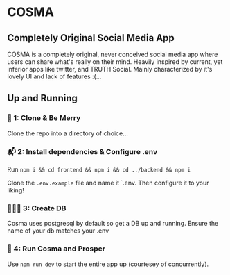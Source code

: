 # COSMA 
## Completely Original Social Media App

COSMA is a completely original, never conceived social media app where users can share what's really on their mind. Heavily inspired by current, yet inferior apps like twitter, and TRUTH Social. Mainly characterized by it's lovely UI and lack of features :(...

## Up and Running

### 🎅 1: Clone & Be Merry
Clone the repo into a directory of choice...

### 📬 2: Install dependencies &  Configure .env
Run `npm i && cd frontend && npm i && cd ../backend && npm i`

Clone the `.env.example` file and name it `.env. Then configure it to your liking!

### 👩🏿‍💻 3: Create DB
Cosma uses postgresql by default so get a DB up and running. Ensure the name of your db matches your .env

### 🚀 4: Run Cosma and Prosper
Use `npm run dev` to start the entire app up (courtesey of concurrently).
